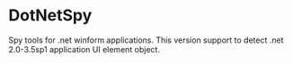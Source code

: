 # DotNetSpy
Spy tools for .net winform applications.
This version support to detect .net 2.0-3.5sp1 application UI element object.
